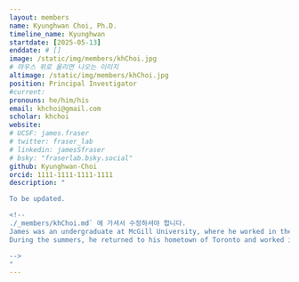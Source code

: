```yaml
---
layout: members
name: Kyunghwan Choi, Ph.D.
timeline_name: Kyunghwan
startdate: [2025-05-13]
enddate: # []
image: /static/img/members/khChoi.jpg
# 마우스 위로 올리면 나오는 이미지
altimage: /static/img/members/khChoi.jpg
position: Principal Investigator
#current:
pronouns: he/him/his
email: khchoi@gmail.com
scholar: khchoi
website:
# UCSF: james.fraser
# twitter: fraser_lab
# linkedin: jamesSfraser
# bsky: "fraserlab.bsky.social"
github: Kyunghwan-Choi
orcid: 1111-1111-1111-1111
description: "

To be updated.

<!-- 
./_members/khChoi.md` 에 가셔서 수정하셔야 합니다.
James was an undergraduate at McGill University, where he worked in the lab of [Dr. Francois Fagotto](https://www.crbm.cnrs.fr/team/morphogenesis/?lang=en) on [Xenopus developmental biology](/publications#20974811).
During the summers, he returned to his hometown of Toronto and worked in [Dr. Alan Davidson's lab](http://individual.utoronto.ca/Davidsonlab/) on TetR repressor biophysics and [bacteriophage genomics](/publications#16631788).

-->
"
---
```

